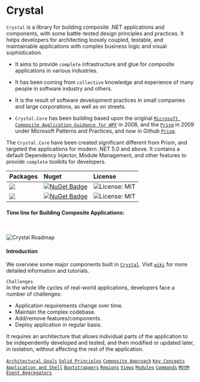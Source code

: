 # Crystal

```Crystal``` is a library for building composite .NET applications and components, with some battle-tested design principles and practices. It helps developers for architecting loosely coupled, testable, and maintainable applications with complex business logic and visual sophistication.

* It aims to provide ```complete``` infrastructure and glue for composite applications in various industries.

* It has been coming from ```collective``` knowledge and experience of many people in software industry and others.

* It is the result of software development practices in small companies and large corporations, as well as on streets.

* ```Crystal.Core``` has been building based upon the original <a href="https://www.microsoft.com/en-us/download/details.aspx?id=22379">```Microsoft Composite Application Guidance for WPF```</a> in 2008, and the <a href="https://prismlibrary.com/">```Prism```</a> in 2009 under Microsoft Patterns and Practices, and now in Github <a href="https://github.com/prism">```Prism```</a>.

The ```Crystal.Core``` have been created significant different from Prism, and targeted the applications for modern .NET 5.0 and above. It contains a default Dependency Injector, Module Management, and other features to provide ```complete``` toolkits for developers.
<br/>

| Packages | Nuget | License |
| :--- | :--- | :---|
|<a href="https://www.nuget.org/packages/Crystal.Desktop/">![](https://img.shields.io/badge/Crystal-Desktop-blue)</a> | [![NuGet Badge](https://buildstats.info/nuget/Crystal.Desktop)](https://www.nuget.org/packages/Crystal.Desktop/) | ![License: MIT](https://img.shields.io/badge/license-MIT-blue) |
<a href="https://www.nuget.org/packages/Crystal.Infrastructure/">![](https://img.shields.io/badge/Crystal-Infrastructure-brightgreen)</a> | [![NuGet Badge](https://buildstats.info/nuget/Crystal.Infrastructure)](https://www.nuget.org/packages/Crystal.Infrastructure/) | ![License: MIT](https://img.shields.io/badge/license-MIT-blue) |

#### Time line for Building Composite Applications: ####
<br/>

![Crystal Roadmap](https://github.com/jinhuca/Crystal/blob/master/Documentation/Crystal%20TimeLine.svg)
<br/>

#### Introduction ####
We overview some major components built in <a href="https://github.com/jinhuca/Crystal.Infrastructure">```Crystal```</a>. Visit <a href="https://github.com/jinhuca/Crystal.Infrastructure/wiki">```wiki```</a> for more detailed information and tutorials.

```Challenges```<br/>
In the whole life cycles of real-world applications, developers face a number of challenges:
* Application requirements change over time.
* Maintain the complex codebase.
* Add/remove features/components.
* Deploy application in regular basis.

It requires an architecture that allows individual parts of the application to be independently developed and tested, and then modified or updated later, in isolation, without affecting the rest of the application.

[```Architectural Goals```](https://github.com/jinhuca/Crystal/wiki/01.-Architectural-Goals)
[```Solid Principles```](https://github.com/jinhuca/Crystal/wiki/02.-Solid-Principles)
[```Composite Approach```](https://github.com/jinhuca/Crystal/wiki/03.--Composite-Approach)
[```Key Concepts```](https://github.com/jinhuca/Crystal/wiki/04.-Key-Concepts)
[```Application and Shell```](https://github.com/jinhuca/Crystal/wiki/05.---Application-and-Shell)
[```Bootstrappers```](https://github.com/jinhuca/Crystal/wiki/06.-Bootstrappers)
[```Regions```](https://github.com/jinhuca/Crystal/wiki/07.-Regions)
[```Views```](https://github.com/jinhuca/Crystal/wiki/08.-Views)
[```Modules```](https://github.com/jinhuca/Crystal/wiki/09.-Modules)
[```Commands```](https://github.com/jinhuca/Crystal/wiki/10.-Commands)
[```MVVM```](https://github.com/jinhuca/Crystal/wiki/11.-MVVM)
[```Event Aggregators```](https://github.com/jinhuca/Crystal/wiki/12.-Event-Aggregators)<br/>
